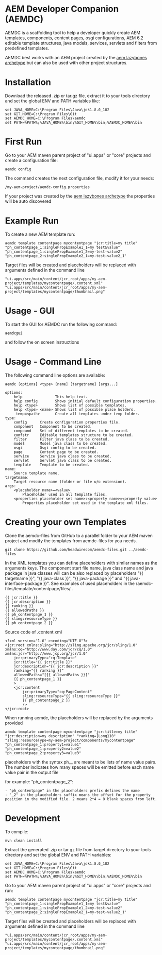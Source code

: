 # AEM Developer Companion (AEMDC)
AEMDC is a scaffolding tool to help a developer quickly create AEM templates,
components, content pages, osgi configurations, AEM 6.2 editable template structures,
java models, services, servlets and filters from predefined templates.

AEMDC best works with an AEM project created by the
[aem lazybones archetype](https://github.com/Adobe-Consulting-Services/lazybones-aem-templates)
but can also be used with other project structures.

# Installation

Download the released .zip or tar.gz file, extract it to your tools directory and
set the global ENV and PATH variables like:

    set JAVA_HOME=C:\Program Files\Java\jdk1.8.0_102
    set GIT_HOME=C:\Program Files\Git
    set AEMDC_HOME=C:\Program Files\aemdc
    set PATH=%PATH%;%JAVA_HOME%\bin;%GIT_HOME%\bin;%AEMDC_HOME%\bin

# First Run

Go to your AEM maven parent project of "ui.apps" or "core" projects and
create a configuration file:

	aemdc config

The command creates the next configuration file, modify it for your needs:

	/my-aem-project/aemdc-config.properties

If your project was created by the
[aem lazybones archetype](https://github.com/Adobe-Consulting-Services/lazybones-aem-templates)
the properties will be auto discovered

# Example Run

To create a new AEM template run:

	aemdc template contentpage mycontentpage "jcr:title=my title" "ph_contentpage_1:singlePropExample1_1=my test&value" "ph_contentpage_1:singlePropExample1_2=my-test-value2"  "ph_contentpage_2:singlePropExample2_1=my-test-value2_1"

Target files will be created and placeholders will be replaced with arguments defined in the command line

	"ui.apps/src/main/content/jcr_root/apps/my-aem-project/templates/mycontentpage/.content.xml"
	"ui.apps/src/main/content/jcr_root/apps/my-aem-project/templates/mycontentpage/thumbnail.png"

# Usage - GUI

To start the GUI for AEMDC run the following command:

    aemdcgui

and follow the on screen instructions

# Usage - Command Line
The following command line options are available:

    aemdc [options] <type> [name] [targetname] [args...]

    options:
        help               This help text.
        help config        Shows initial default configuration properties.
        help <type>        Shows list of possible templates.
        help <type> <name> Shows list of possible place holders.
        -temp=<path>       Create all templates under temp folder.
	type:
	    config      Create configuration properties file.
	    component   Component to be created.
	    compound    Set of different templates to be created.
	    confstr     Editable templates structure to be created.
	    filter      Filter java class to be created.
	    model       Model java class to be created.
	    osgi        Osgi config to be created.
	    page        Content page to be created.
	    service     Service java class to be created.
	    servlet     Servlet java class to be created.
	    template    Template to be created.
	name:
	    Source template name.
	targetname:
	    Target resource name (folder or file w/o extension).
	args:
	    <placeholder name>=<value>
	        Placeholder used in all template files.
	    <properties placeholder set name>:<property name>=<property value>
	        Properties placeholder set used in the template xml files.


# Creating your own Templates

Clone the aemdc-files from GitHub to a parallel folder to your AEM maven project and modify the templates from aemdc-files for you needs. 
	
	git clone https://github.com/headwirecom/aemdc-files.git ../aemdc-files

In the XML templates you can define placeholders with similar names as the arguments keys. The component start file name, java class name and java package in java classes will can be also replaced by placeholders "{{ targetname }}", "{{ java-class }}", "{{ java-package }}" and "{{ java-interface-package }}". See examples of used placeholders in the /aemdc-files/template/contentpage/files/..

    {{ jcr:title }}
    {{ jcr:description }}
    {{ ranking }}
    {{ allowedPaths }}
    {{ ph_contentpage_1 }}
    {{ sling:resourceType }}
    {{ ph_contentpage_2 }}

Source code of  .content.xml 

	<?xml version="1.0" encoding="UTF-8"?>
	<jcr:root xmlns:sling="http://sling.apache.org/jcr/sling/1.0" xmlns:cq="http://www.day.com/jcr/cq/1.0" xmlns:jcr="http://www.jcp.org/jcr/1.0"
	    jcr:primaryType="cq:Template"
	    jcr:title="{{ jcr:title }}"
	    jcr:description="{{ jcr:description }}"
	    ranking="{{ ranking }}"
	    allowedPaths="[{{ allowedPaths }}]"
	    {{ ph_contentpage_1 }}
	    >
	    <jcr:content
	        jcr:primaryType="cq:PageContent"
	        sling:resourceType="{{ sling:resourceType }}"
	        {{ ph_contentpage_2 }}
	        />
	</jcr:root>

When running aemdc, the placeholders will be replaced by the arguments provided
	
	aemdc template contentpage mycontentpage "jcr:title=my title" "jcr:description=my description" "ranking={Long}10" "sling:resourceType=my-aem-project/components/mycontentpage" "ph_contentpage_1:property1=value1" "ph_contentpage_1:property2=value2" "ph_contentpage_2:property3=value3"

placeholders with the syntax ph_<name>_<number> are meant to be lists of name value pairs.
The number indicates how many spaces will be emitted before each name value pair in the output file

for example: "ph\_contentpage\_2":

	- "ph_contentpage" in the placeholders prefix defines the name
	- "_2" in the placeholders suffix means the offset for the property position in the modified file. 2 means 2*4 = 8 blank spaces from left.

# Development

To compile:

	mvn clean install

Extract the generated .zip or tar.gz file from target directory to your tools directory and set the global ENV and PATH variables:

    set JAVA_HOME=C:\Program Files\Java\jdk1.8.0_102
    set GIT_HOME=C:\Program Files\Git
    set AEMDC_HOME=C:\Program Files\aemdc
    set PATH=%PATH%;%JAVA_HOME%\bin;%GIT_HOME%\bin;%AEMDC_HOME%\bin

Go to your AEM maven parent project of "ui.apps" or "core" projects and run: 

	aemdc template contentpage mycontentpage "jcr:title=my title" "ph_contentpage_1:singlePropExample1_1=my test&value" "ph_contentpage_1:singlePropExample1_2=my-test-value2"  "ph_contentpage_2:singlePropExample2_1=my-test-value2_1"

Target files will be created and placeholders will be replaced with arguments defined in the command line

	"ui.apps/src/main/content/jcr_root/apps/my-aem-project/templates/mycontentpage/.content.xml"
	"ui.apps/src/main/content/jcr_root/apps/my-aem-project/templates/mycontentpage/thumbnail.png"
